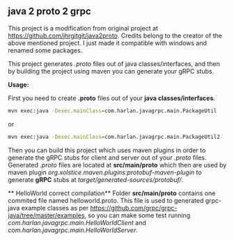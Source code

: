 ## java 2 proto 2 grpc
This project is a modification from original project at https://github.com/jhrgitgit/java2proto.
Credits belong to the creator of the above mentioned project.
I just made it compatible with windows and renamed some packages. 

This project generates *.proto* files out of java classes/interfaces, and then by building the project using maven you can generate your gRPC stubs.

**Usage:**

First you need to create **.proto** files out of your **java classes/interfaces**.
```sh
mvn exec:java -Dexec.mainClass=com.harlan.javagrpc.main.PackageUtil
```
or
```sh
mvn exec:java -Dexec.mainClass=com.harlan.javagrpc.main.PackageUtil2
```

Then you can build this project which uses maven plugins in order to generate the gRPC stubs for client and server out of your *.proto* files.
Generated *.proto* files are located at **src/main/proto** which then are used by maven plugin *org.xolstice.maven.plugins:protobuf-maven-plugin* 
to generate **gRPC** stubs at *target/generated-sources/protobuf/*.


** HelloWorld correct compilation**
Folder **src/main/proto** contains one commited file named helloworld.proto. 
This file is used to generated grpc-java example classes as per https://github.com/grpc/grpc-java/tree/master/examples, 
so you can make some test running *com.harlan.javagrpc.main.HelloWorldClient* and *com.harlan.javagrpc.main.HelloWorldServer*.
